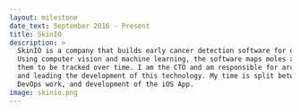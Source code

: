 ```yaml
---
layout: milestone
date_text: September 2016 - Present
title: SkinIO
description: >
  SkinIO is a company that builds early cancer detection software for dermatology.
  Using computer vision and machine learning, the software maps moles and allows
  them to be tracked over time. I am the CTO and am responsible for architecting
  and leading the development of this technology. My time is split between server development,
  DevOps work, and development of the iOS App.
image: skinio.png
---
```

